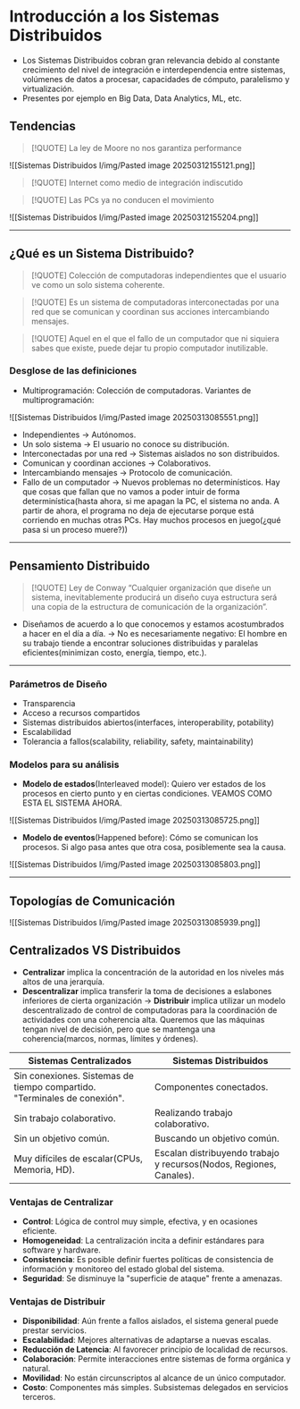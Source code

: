 # Introducción a los Sistemas Distribuidos
- Los Sistemas Distribuidos cobran gran relevancia debido al constante crecimiento del nivel de integración e interdependencia entre sistemas, volúmenes de datos a procesar, capacidades de cómputo, paralelismo y virtualización.
- Presentes por ejemplo en Big Data, Data Analytics, ML, etc.

## Tendencias

> [!QUOTE] La ley de Moore no nos garantiza performance

![[Sistemas Distribuidos I/img/Pasted image 20250312155121.png]]

> [!QUOTE] Internet como medio de integración indiscutido

> [!QUOTE] Las PCs ya no conducen el movimiento

![[Sistemas Distribuidos I/img/Pasted image 20250312155204.png]]

---

## ¿Qué es un Sistema Distribuido?


> [!QUOTE] Colección de computadoras independientes que el usuario ve como un solo sistema coherente.

> [!QUOTE] Es un sistema de computadoras interconectadas por una red que se comunican y coordinan sus acciones intercambiando mensajes.

> [!QUOTE] Aquel en el que el fallo de un computador que ni siquiera sabes que existe, puede dejar tu propio computador inutilizable.

### Desglose de las definiciones
- Multiprogramación: Colección de computadoras. Variantes de multiprogramación:

![[Sistemas Distribuidos I/img/Pasted image 20250313085551.png]]

- Independientes -> Autónomos.
- Un solo sistema -> El usuario no conoce su distribución.
- Interconectadas por una red -> Sistemas aislados no son distribuidos.
- Comunican y coordinan acciones -> Colaborativos.
- Intercambiando mensajes -> Protocolo de comunicación.
- Fallo de un computador -> Nuevos problemas no determinísticos. Hay que cosas que fallan que no vamos a poder intuir de forma determinística(hasta ahora, si me apagan la PC, el sistema no anda. A partir de ahora, el programa no deja de ejecutarse porque está corriendo en muchas otras PCs. Hay muchos procesos en juego(¿qué pasa si un proceso muere?))


---
## Pensamiento Distribuido

> [!QUOTE] Ley de Conway
> “Cualquier organización que diseñe un sistema, inevitablemente producirá un diseño cuya estructura será una copia de la estructura de comunicación de la organización”.

- Diseñamos de acuerdo a lo que conocemos y estamos acostumbrados a hacer en el día a día. -> No es necesariamente negativo: El hombre en su trabajo tiende a encontrar soluciones distribuidas y paralelas eficientes(minimizan costo, energía, tiempo, etc.).


---
### Parámetros de Diseño
- Transparencia
- Acceso a recursos compartidos
- Sistemas distribuidos abiertos(interfaces, interoperability, potability)
- Escalabilidad
- Tolerancia a fallos(scalability, reliability, safety, maintainability)


### Modelos para su análisis
- **Modelo de estados**(Interleaved model): Quiero ver estados de los procesos en cierto punto y en ciertas condiciones. VEAMOS COMO ESTA EL SISTEMA AHORA.

![[Sistemas Distribuidos I/img/Pasted image 20250313085725.png]]

- **Modelo de eventos**(Happened before): Cómo se comunican los procesos. Si algo pasa antes que otra cosa, posiblemente sea la causa.

![[Sistemas Distribuidos I/img/Pasted image 20250313085803.png]]


---
## Topologías de Comunicación

![[Sistemas Distribuidos I/img/Pasted image 20250313085939.png]]

## Centralizados VS Distribuidos
- **Centralizar** implica la concentración de la autoridad en los niveles más altos de una jerarquía.
- **Descentralizar** implica transferir la toma de decisiones a eslabones inferiores de cierta organización -> **Distribuir** implica utilizar un modelo descentralizado de control de computadoras para la coordinación de actividades con una coherencia alta. Queremos que las máquinas tengan nivel de decisión, pero que se mantenga una coherencia(marcos, normas, límites y órdenes).

| Sistemas Centralizados                                                   | Sistemas Distribuidos                                               |
| ------------------------------------------------------------------------ | ------------------------------------------------------------------- |
| Sin conexiones. Sistemas de tiempo compartido. "Terminales de conexión". | Componentes conectados.                                             |
| Sin trabajo colaborativo.                                                | Realizando trabajo colaborativo.                                    |
| Sin un objetivo común.                                                   | Buscando un objetivo común.                                         |
| Muy difíciles de escalar(CPUs, Memoria, HD).                             | Escalan distribuyendo trabajo y recursos(Nodos, Regiones, Canales). |
### Ventajas de Centralizar
- **Control**: Lógica de control muy simple, efectiva, y en ocasiones eficiente.
- **Homogeneidad**: La centralización incita a definir estándares para software y hardware.
- **Consistencia**: Es posible definir fuertes políticas de consistencia de información y monitoreo del estado global del sistema.
- **Seguridad**: Se disminuye la "superficie de ataque" frente a amenazas.

### Ventajas de Distribuir
- **Disponibilidad**: Aún frente a fallos aislados, el sistema general puede prestar servicios.
- **Escalabilidad**: Mejores alternativas de adaptarse a nuevas escalas.
- **Reducción de Latencia**: Al favorecer principio de localidad de recursos.
- **Colaboración**: Permite interacciones entre sistemas de forma orgánica y natural.
- **Movilidad**: No están circunscriptos al alcance de un único computador.
- **Costo**: Componentes más simples. Subsistemas delegados en servicios terceros.

